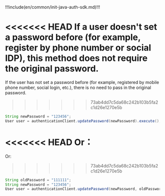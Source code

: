 !!!include(en/common/init-java-auth-sdk.md)!!!

<<<<<<< HEAD
If a user doesn't set a password before (for example, register by phone number or social IDP), this method does not require the original password.
=======
If the user has not set a password before (for example, registered by mobile phone number, social login, etc.), there is no need to pass in the original password.
>>>>>>> 73ab4dd7c5da68c242b103b5fa2c1d26e1270e5b

```java
String newPassword = "123456";
User user = authenticationClient.updatePassword(newPassword).execute();
```

<<<<<<< HEAD
Or：
=======
Or:
>>>>>>> 73ab4dd7c5da68c242b103b5fa2c1d26e1270e5b

```java
String oldPassword = "111111";
String newPassword = "123456";
User user = authenticationClient.updatePassword(newPassword, oldPassword).execute();
```
